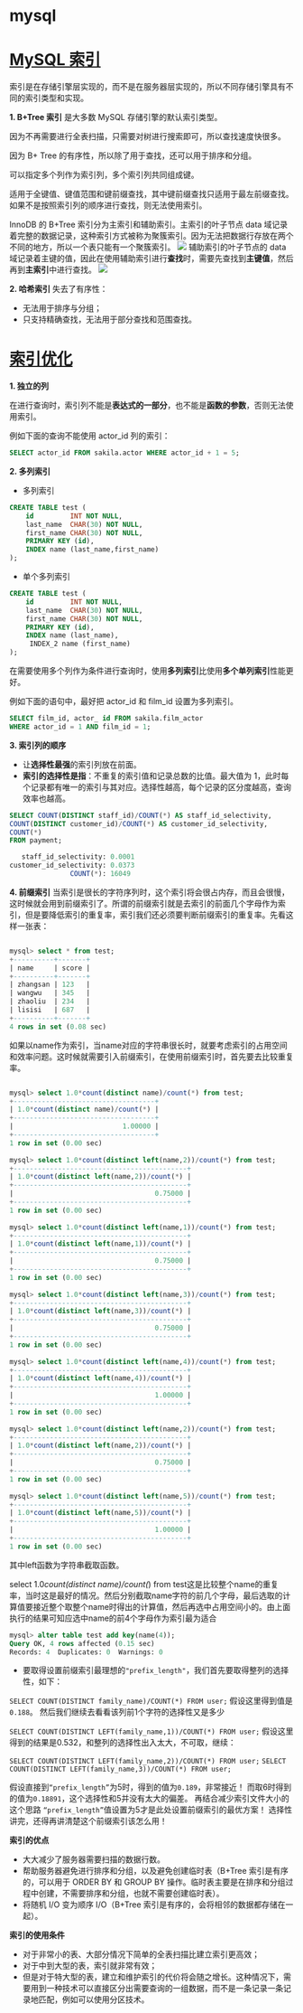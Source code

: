 # mysql

# [MySQL 索引](MySQL&emsp;索引)
索引是在存储引擎层实现的，而不是在服务器层实现的，所以不同存储引擎具有不同的索引类型和实现。

**1. B+Tree 索引**
是大多数 MySQL 存储引擎的默认索引类型。

因为不再需要进行全表扫描，只需要对树进行搜索即可，所以查找速度快很多。

因为 B+ Tree 的有序性，所以除了用于查找，还可以用于排序和分组。

可以指定多个列作为索引列，多个索引列共同组成键。

适用于全键值、键值范围和键前缀查找，其中键前缀查找只适用于最左前缀查找。如果不是按照索引列的顺序进行查找，则无法使用索引。

InnoDB 的 B+Tree 索引分为主索引和辅助索引。主索引的叶子节点 data 域记录着完整的数据记录，这种索引方式被称为聚簇索引。因为无法把数据行存放在两个不同的地方，所以一个表只能有一个聚簇索引。
![](../images/B+tree.png)
辅助索引的叶子节点的 data 域记录着主键的值，因此在使用辅助索引进行**查找**时，需要先查找到**主键值**，然后再到**主索引**中进行查找。
![](../images/B+tree01.jpg)


**2. 哈希索引**
失去了有序性：
* 无法用于排序与分组；
* 只支持精确查找，无法用于部分查找和范围查找。

# [索引优化](索引优化)
**1. 独立的列**

在进行查询时，索引列不能是**表达式的一部分**，也不能是**函数的参数**，否则无法使用索引。

例如下面的查询不能使用 actor_id 列的索引：
```sql
SELECT actor_id FROM sakila.actor WHERE actor_id + 1 = 5;
```
**2. 多列索引**

* 多列索引
```sql
CREATE TABLE test (  
    id         INT NOT NULL,  
    last_name  CHAR(30) NOT NULL,  
    first_name CHAR(30) NOT NULL,  
    PRIMARY KEY (id),  
    INDEX name (last_name,first_name)  
);  
```
* 单个多列索引
```sql
CREATE TABLE test (  
    id         INT NOT NULL,  
    last_name  CHAR(30) NOT NULL,  
    first_name CHAR(30) NOT NULL,  
    PRIMARY KEY (id),  
    INDEX name (last_name),  
     INDEX_2 name (first_name)  
);  
```

在需要使用多个列作为条件进行查询时，使用**多列索引**比使用**多个单列索引**性能更好。

例如下面的语句中，最好把 actor_id 和 film_id 设置为多列索引。
```sql
SELECT film_id, actor_ id FROM sakila.film_actor
WHERE actor_id = 1 AND film_id = 1;
```
**3. 索引列的顺序**
- 让**选择性最强**的索引列放在前面。
- **索引的选择性是指**：不重复的索引值和记录总数的比值。最大值为 1，此时每个记录都有唯一的索引与其对应。选择性越高，每个记录的区分度越高，查询效率也越高。
```sql
SELECT COUNT(DISTINCT staff_id)/COUNT(*) AS staff_id_selectivity,
COUNT(DISTINCT customer_id)/COUNT(*) AS customer_id_selectivity,
COUNT(*)
FROM payment;
```
```sql
   staff_id_selectivity: 0.0001
customer_id_selectivity: 0.0373
               COUNT(*): 16049
```
**4. 前缀索引**
当索引是很长的字符序列时，这个索引将会很占内存，而且会很慢，这时候就会用到前缀索引了。所谓的前缀索引就是去索引的前面几个字母作为索引，但是要降低索引的重复率，索引我们还必须要判断前缀索引的重复率。先看这样一张表：
```sql

mysql> select * from test;
+----------+-------+
| name     | score |
+----------+-------+
| zhangsan | 123   |
| wangwu   | 345   |
| zhaoliu  | 234   |
| lisisi   | 687   |
+----------+-------+
4 rows in set (0.08 sec)
```
如果以name作为索引，当name对应的字符串很长时，就要考虑索引的占用空间和效率问题。这时候就需要引入前缀索引，在使用前缀索引时，首先要去比较重复率。
```sql

mysql> select 1.0*count(distinct name)/count(*) from test;
+-----------------------------------+
| 1.0*count(distinct name)/count(*) |
+-----------------------------------+
|                           1.00000 |
+-----------------------------------+
1 row in set (0.00 sec)
 
mysql> select 1.0*count(distinct left(name,2))/count(*) from test;
+-------------------------------------------+
| 1.0*count(distinct left(name,2))/count(*) |
+-------------------------------------------+
|                                   0.75000 |
+-------------------------------------------+
1 row in set (0.00 sec)
 
mysql> select 1.0*count(distinct left(name,1))/count(*) from test;
+-------------------------------------------+
| 1.0*count(distinct left(name,1))/count(*) |
+-------------------------------------------+
|                                   0.75000 |
+-------------------------------------------+
1 row in set (0.00 sec)
 
mysql> select 1.0*count(distinct left(name,3))/count(*) from test;
+-------------------------------------------+
| 1.0*count(distinct left(name,3))/count(*) |
+-------------------------------------------+
|                                   0.75000 |
+-------------------------------------------+
1 row in set (0.00 sec)
 
mysql> select 1.0*count(distinct left(name,4))/count(*) from test;
+-------------------------------------------+
| 1.0*count(distinct left(name,4))/count(*) |
+-------------------------------------------+
|                                   1.00000 |
+-------------------------------------------+
1 row in set (0.00 sec)
 
mysql> select 1.0*count(distinct left(name,2))/count(*) from test;
+-------------------------------------------+
| 1.0*count(distinct left(name,2))/count(*) |
+-------------------------------------------+
|                                   0.75000 |
+-------------------------------------------+
1 row in set (0.00 sec)
 
mysql> select 1.0*count(distinct left(name,5))/count(*) from test;
+-------------------------------------------+
| 1.0*count(distinct left(name,5))/count(*) |
+-------------------------------------------+
|                                   1.00000 |
+-------------------------------------------+
1 row in set (0.00 sec)
```
其中left函数为字符串截取函数。

select 1.0*count(distinct name)/count(*) from test这是比较整个name的重复率，当时这是最好的情况。然后分别截取name字符的前几个字母，最后选取的计算值要接近整个取整个name时得出的计算值，然后再选中占用空间小的。由上面执行的结果可知应选中name的前4个字母作为索引最为适合
```sql
mysql> alter table test add key(name(4));
Query OK, 4 rows affected (0.15 sec)
Records: 4  Duplicates: 0  Warnings: 0
```
* 要取得设置前缀索引最理想的`"prefix_length"`，我们首先要取得整列的选择性，如下：

`SELECT COUNT(DISTINCT family_name)/COUNT(*) FROM user;`
假设这里得到值是`0.188`。
然后我们继续去看看该列前1个字符的选择性又是多少

`SELECT COUNT(DISTINCT LEFT(family_name,1))/COUNT(*) FROM user;`
假设这里得到的结果是0.532，和整列的选择性出入太大，不可取，继续：

`SELECT COUNT(DISTINCT LEFT(family_name,2))/COUNT(*) FROM user;`
`SELECT COUNT(DISTINCT LEFT(family_name,3))/COUNT(*) FROM user;`

假设直接到`“prefix_length”`为5时，得到的值为`0.189`，非常接近！
而取6时得到的值为`0.18891`，这个选择性和5并没有太大的偏差。
再结合减少索引文件大小的这个思路
`“prefix_length”`值设置为5才是此处设置前缀索引的最优方案！
选择性讲完，还得再讲清楚这个前缀索引该怎么用！

**索引的优点**
* 大大减少了服务器需要扫描的数据行数。
* 帮助服务器避免进行排序和分组，以及避免创建临时表（B+Tree 索引是有序的，可以用于 ORDER BY 和 GROUP BY 操作。临时表主要是在排序和分组过程中创建，不需要排序和分组，也就不需要创建临时表）。
* 将随机 I/O 变为顺序 I/O（B+Tree 索引是有序的，会将相邻的数据都存储在一起）。

**索引的使用条件**
* 对于非常小的表、大部分情况下简单的全表扫描比建立索引更高效；
* 对于中到大型的表，索引就非常有效；
* 但是对于特大型的表，建立和维护索引的代价将会随之增长。这种情况下，需要用到一种技术可以直接区分出需要查询的一组数据，而不是一条记录一条记录地匹配，例如可以使用分区技术。

   
   
   
  




